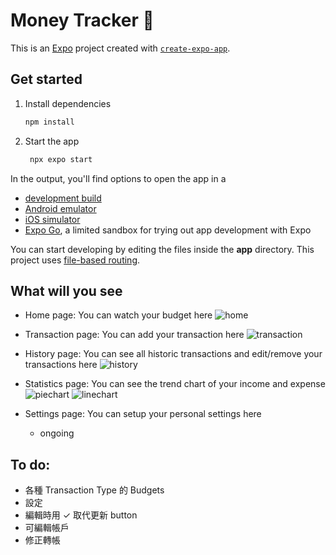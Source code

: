 # Money Tracker 👋

This is an [Expo](https://expo.dev) project created with [`create-expo-app`](https://www.npmjs.com/package/create-expo-app).

## Get started

1. Install dependencies

   ```bash
   npm install
   ```

2. Start the app

   ```bash
    npx expo start
   ```

In the output, you'll find options to open the app in a

- [development build](https://docs.expo.dev/develop/development-builds/introduction/)
- [Android emulator](https://docs.expo.dev/workflow/android-studio-emulator/)
- [iOS simulator](https://docs.expo.dev/workflow/ios-simulator/)
- [Expo Go](https://expo.dev/go), a limited sandbox for trying out app development with Expo

You can start developing by editing the files inside the **app** directory. This project uses [file-based routing](https://docs.expo.dev/router/introduction).

## What will you see
+ Home page: You can watch your budget here
![home](./assets/images/home.png)

+ Transaction page: You can add your transaction here
![transaction](./assets/images/transactions.png)

+ History page: You can see all historic transactions and edit/remove your transactions here
![history](./assets/images/history.png)

+ Statistics page: You can see the trend chart of your income and expense
![piechart](./assets/images/piechart.png)
![linechart](./assets/images/linechart.png)

+ Settings page: You can setup your personal settings here
   + ongoing


## To do:
+ 各種 Transaction Type 的 Budgets
+ 設定
+ 編輯時用 ✓ 取代更新 button
+ 可編輯帳戶
+ 修正轉帳